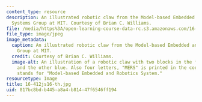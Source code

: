 ```yaml
---
content_type: resource
description: An illustrated robotic claw from the Model-based Embedded and Robotic
  Systems Group at MIT. Courtesy of Brian C. Williams.
file: /media/https%3A/open-learning-course-data-rc.s3.amazonaws.com/16-412j-cognitive-robotics-spring-2016/817bc8bdb445a8a4b81447f6546ff194_16-412js16-th.jpg
file_type: image/jpeg
image_metadata:
  caption: An illustrated robotic claw from the Model-based Embedded and Robotic Systems
    Group at MIT.
  credit: Courtesy of Brian C. Williams.
  image-alt: An illustration of a robotic claw with two blocks in the front, one red
    and the other blue. Also four letters, "MERS" is printed in the corner, which
    stands for "Model-based Embedded and Robotics System."
resourcetype: Image
title: 16-412js16-th.jpg
uid: 817bc8bd-b445-a8a4-b814-47f6546ff194
---
```

